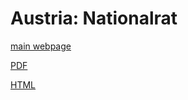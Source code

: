 # Austria: Nationalrat

[main webpage](https://www.parlament.gv.at/PAKT/STPROT/) 

[PDF](https://www.parlament.gv.at/PAKT/VHG/XXVI/NRSITZ/NRSITZ_00002/fname_678989.pdf)

[HTML](https://www.parlament.gv.at/PAKT/VHG/XXVI/NRSITZ/NRSITZ_00002/fnameorig_678989.html)



